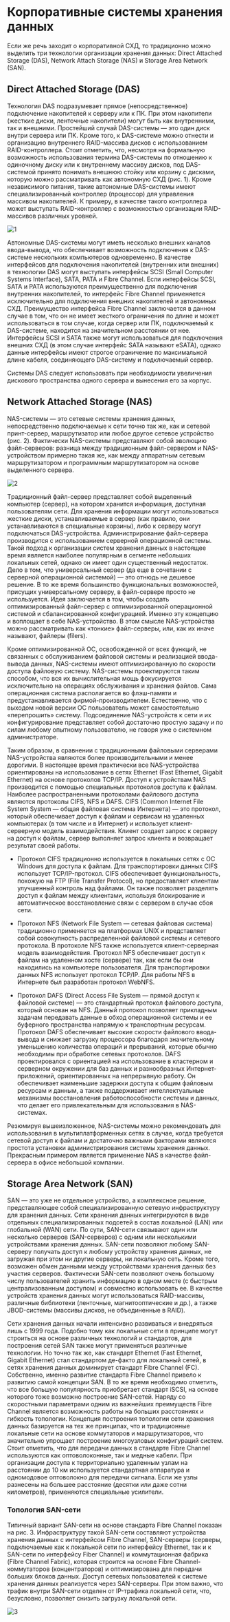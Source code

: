 # Корпоративные системы хранения данных

Если же речь заходит о корпоративной СХД, то традиционно можно выделить три технологии организации хранения данных: Direct Attached Storage (DAS), Network Attach Storage (NAS) и Storage Area Network (SAN).

## Direct Attached Storage (DAS)

Технология DAS подразумевает прямое (непосредственное) подключение накопителей к серверу или к ПК. При этом накопители (жесткие диски, ленточные накопители) могут быть как внутренними, так и внешними. Простейший случай DAS-системы — это один диск внутри сервера или ПК. Кроме того, к DAS-системе можно отнести и организацию внутреннего RAID-массива дисков с использованием RAID-контроллера.  Стоит отметить, что, несмотря на формальную возможность использования термина DAS-системы по отношению к одиночному диску или к внутреннему массиву дисков, под DAS-системой принято понимать внешнюю стойку или корзину с дисками, которую можно рассматривать как автономную СХД (рис. 1). Кроме независимого питания, такие автономные DAS-системы имеют специализированный контроллер (процессор) для управления массивом накопителей. К примеру, в качестве такого контроллера может выступать RAID-контроллер с возможностью организации RAID-массивов различных уровней.

![1](https://sun9-66.userapi.com/impg/cE-wQ7kuHGtK_MJ8GBLHyPuY8DZSZD2dLtuyHg/BUvz8HEUk5o.jpg?size=412x291&quality=96&sign=02ec88eb26d67b578af357b481d0a099&type=album)

Aвтономные DAS-системы могут иметь несколько внешних каналов ввода-вывода, что обеспечивает возможность подключения к DAS-системе нескольких компьютеров одновременно.  В качестве интерфейсов для подключения накопителей (внутренних или внешних) в технологии DAS могут выступать интерфейсы SCSI (Small Computer Systems Interface), SATA, PATA и Fibre Channel. Если интерфейсы SCSI, SATA и PATA используются преимущественно для подключения внутренних накопителей, то интерфейс Fibre Channel применяется исключительно для подключения внешних накопителей и автономных СХД. Преимущество интерфейса Fibre Channel заключается в данном случае в том, что он не имеет жесткого ограничения по длине и может использоваться в том случае, когда сервер или ПК, подключаемый к DAS-системе, находится на значительном расстоянии от нее. Интерфейсы SCSI и SATA также могут использоваться для подключения внешних СХД (в этом случае интерфейс SATA называют eSATA), однако данные интерфейсы имеют строгое ограничение по максимальной длине кабеля, соединяющего DAS-систему и подключаемый сервер.

Системы DAS следует использовать при необходимости увеличения дискового пространства одного сервера и вынесения его за корпус. 

## Network Attached Storage (NAS)

NAS-системы — это сетевые системы хранения данных, непосредственно подключаемые к сети точно так же, как и сетевой принт-сервер, маршрутизатор или любое другое сетевое устройство (рис. 2). Фактически NAS-системы представляют собой эволюцию файл-серверов:  разница между традиционным файл-сервером и NAS-устройством примерно такая же, как между аппаратным сетевым маршрутизатором и программным маршрутизатором на основе выделенного сервера.

![2](https://sun9-29.userapi.com/impg/G6OYs9HCtk-Cn77r-p0qwTg1gqIXiWL-_982NQ/YplGske37iw.jpg?size=445x441&quality=96&sign=89c3eb546a0549d93095ab0d698a87cd&type=album)

Tрадиционный файл-сервер представляет собой выделенный компьютер (сервер), на котором хранится информация, доступная пользователям сети. Для хранения информации могут использоваться жесткие диски, устанавливаемые в сервер (как правило, они устанавливаются в специальные корзины), либо к серверу могут подключаться DAS-устройства. Администрирование файл-сервера производится с использованием серверной операционной системы. Такой подход к организации систем хранения данных в настоящее время является наиболее популярным в сегменте небольших локальных сетей, однако он имеет один существенный недостаток. Дело в том, что универсальный сервер (да еще в сочетании с серверной операционной системой) — это отнюдь не дешевое решение. В то же время большинство функциональных возможностей, присущих универсальному серверу, в файл-сервере просто не используется. Идея заключается в том, чтобы создать оптимизированный файл-сервер с оптимизированной операционной системой и сбалансированной конфигурацией. Именно эту концепцию и воплощает в себе NAS-устройство. В этом смысле NAS-устройства можно рассматривать как «тонкие» файл-серверы, или, как их иначе называют, файлеры (filers).  

Кроме оптимизированной ОС, освобожденной от всех функций, не связанных с обслуживанием файловой системы и реализацией ввода-вывода данных, NAS-системы имеют оптимизированную по скорости доступа файловую систему. NAS-системы проектируются таким способом, что вся их вычислительная мощь фокусируется исключительно на операциях обслуживания и хранения файлов. Сама операционная система располагается во флэш-памяти и предустанавливается фирмой-производителем. Естественно, что с выходом новой версии ОС пользователь может самостоятельно «перепрошить» систему. Подсоединение NAS-устройств к сети и их конфигурирование представляет собой достаточно простую задачу и по силам любому опытному пользователю, не говоря уже о системном администраторе.  

Таким образом, в сравнении с традиционными файловыми серверами NAS-устройства являются более производительными и менее дорогими. В настоящее время практически все NAS-устройства ориентированы на использование в сетях Ethernet (Fast Ethernet, Gigabit Ethernet) на основе протоколов TCP/IP. Доступ к устройствам NAS производится с помощью специальных протоколов доступа к файлам. Наиболее распространенными протоколами файлового доступа являются протоколы CIFS, NFS и DAFS.  CIFS (Common Internet File System System — общая файловая система Интернета) — это протокол, который обеспечивает доступ к файлам и сервисам на удаленных компьютерах (в том числе и в Интернет) и использует клиент-серверную модель взаимодействия. Клиент создает запрос к серверу на доступ к файлам, сервер выполняет запрос клиента и возвращает результат своей работы. 

- Протокол CIFS традиционно используется в локальных сетях с ОС Windows для доступа к файлам. Для транспортировки данных CIFS использует TCP/IP-протокол. CIFS обеспечивает функциональность, похожую на FTP (File Transfer Protocol), но предоставляет клиентам улучшенный  контроль над файлами. Он также позволяет разделять доступ к файлам между клиентами, используя блокирование и автоматическое восстановление связи с сервером в случае сбоя сети.  

- Протокол NFS (Network File System — сетевая файловая система) традиционно применяется на платформах UNIX и представляет собой совокупность распределенной файловой системы и сетевого протокола. В протоколе NFS также используется клиент-серверная модель взаимодействия. Протокол NFS обеспечивает доступ к файлам на удаленном хосте (сервере) так, как если бы они находились на компьютере пользователя. Для транспортировки данных NFS использует протокол TCP/IP. Для работы NFS в Интернeте был разработан протокол WebNFS.  

- Протокол DAFS (Direct Access File System — прямой доступ к файловой системе) — это стандартный протокол файлового доступа, который основан на NFS. Данный протокол позволяет прикладным задачам передавать данные в обход операционной системы и ее буферного пространства напрямую к транспортным ресурсам. Протокол DAFS обеспечивает высокие скорости файлового ввода-вывода и снижает загрузку процессора благодаря значительному уменьшению количества операций и прерываний, которые обычно необходимы при обработке сетевых протоколов.  DAFS проектировался с ориентацией на использование в кластерном и серверном окружении для баз данных и разнообразных Интернет-приложений, ориентированных на непрерывную работу. Он обеспечивает наименьшие задержки доступа к общим файловым ресурсам и данным, а также поддерживает интеллектуальные механизмы восстановления работоспособности системы и данных, что делает его привлекательным для использования в NAS-системах.  

Резюмируя вышеизложенное, NAS-системы можно рекомендовать для использования в мультиплатформенных сетях в случае, когда требуется сетевой доступ к файлам и достаточно важными факторами являются простота установки администрирования системы хранения данных. Прекрасным примером является применение NAS в качестве файл-сервера в офисе небольшой компании.

## Storage Area Network (SAN)

SAN — это уже не отдельное устройство, а комплексное решение, представляющее собой специализированную сетевую инфраструктуру для хранения данных. Сети хранения данных интегрируются в виде отдельных специализированных подсетей в состав локальной (LAN) или глобальной (WAN) сети.  По сути, SAN-сети связывают один или несколько серверов (SAN-серверов) с одним или несколькими устройствами хранения данных. SAN-сети позволяют любому SAN-серверу получать доступ к любому устройству хранения данных, не загружая при этом ни другие серверы, ни локальную сеть. Кроме того, возможен обмен данными между устройствами хранения данных без участия серверов. Фактически SAN-сети позволяют очень большому числу пользователей хранить информацию в одном месте (с быстрым централизованным доступом) и совместно использовать ее. В качестве устройств хранения данных могут использоваться RAID-массивы, различные библиотеки (ленточные, магнитооптические и др.), а также JBOD-системы (массивы дисков, не объединенные в RAID).  

Сети хранения данных начали интенсивно развиваться и внедряться лишь с 1999 года.  Подобно тому как локальные сети в принципе могут строиться на основе различных технологий и стандартов, для построения сетей SAN также могут применяться различные технологии. Но точно так же, как стандарт Ethernet (Fast Ethernet, Gigabit Ethernet) стал стандартом де-факто для локальный сетей, в сетях хранения данных доминирует стандарт Fibre Channel (FC). Собственно, именно развитие стандарта Fibre Channel привело к развитию самой концепции SAN. В то же время необходимо отметить, что все большую популярность приобретает стандарт iSCSI, на основе которого тоже возможно построение SAN-сетей.  Наряду со скоростными параметрами одним из важнейших преимуществ Fibre Channel является возможность работы на больших расстояниях и гибкость топологии. Концепция построения топологии сети хранения данных базируется на тех же принципах, что и традиционные локальные сети на основе коммутаторов и маршрутизаторов, что значительно упрощает построение многоузловых конфигураций систем.  Стоит отметить, что для передачи данных в стандарте Fibre Channel используются как оптоволоконные, так и медные кабели. При организации доступа к территориально удаленным узлам на расстоянии до 10 км используется стандартная аппаратура и одномодовое оптоволокно для передачи сигнала. Если же узлы разнесены на большее расстояние (десятки или даже сотни километров), применяются специальные усилители.

### Топология SAN-сети 

Типичный вариант SAN-сети на основе стандарта Fibre Channel показан на рис. 3. Инфраструктуру такой SAN-сети составляют устройства хранения данных с интерфейсом Fibre Channel, SAN-серверы (серверы, подключаемые как к локальной сети по интерфейсу Ethernet, так и к SAN-сети по интерфейсу Fiber Channel) и коммутационная фабрика (Fibre Channel Fabric), которая строится на основе Fibre Channel-коммутаторов (концентраторов) и оптимизирована для передачи больших блоков данных. Доступ сетевых пользователей к системе хранения данных реализуется через SAN-серверы. При этом важно, что трафик внутри SAN-сети отделен от IP-трафика локальной сети, что, безусловно, позволяет снизить загрузку локальной сети.

![3](https://sun9-8.userapi.com/impg/8aAgP4gHuA6FkAm7pjHT4DbS6H6W_RLZhINpKA/Pdlg7n6MD1M.jpg?size=494x299&quality=96&sign=5dc24d085f5fd755b850cb6289ccaa1c&type=album)
